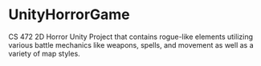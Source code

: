 # UnityHorrorGame

CS 472 2D Horror Unity Project that contains rogue-like elements utilizing various battle mechanics like weapons, spells, and movement as well as a variety of map styles.
